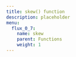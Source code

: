 ```yaml
---
title: skew() function
description: placeholder
menu:
  flux_0_7:
    name: skew
    parent: Functions
    weight: 1
---
```

